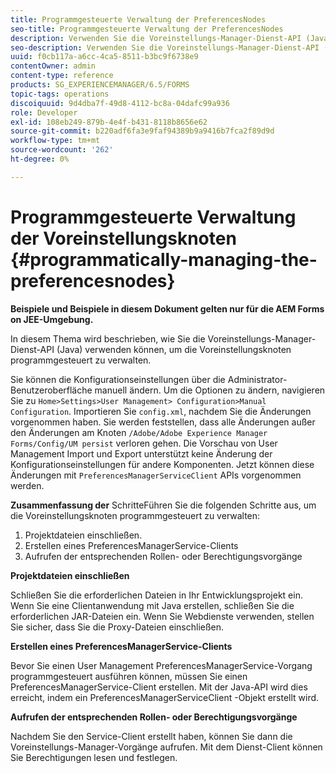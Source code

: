 ```yaml
---
title: Programmgesteuerte Verwaltung der PreferencesNodes
seo-title: Programmgesteuerte Verwaltung der PreferencesNodes
description: Verwenden Sie die Voreinstellungs-Manager-Dienst-API (Java), um die Voreinstellungsknoten programmgesteuert zu verwalten.
seo-description: Verwenden Sie die Voreinstellungs-Manager-Dienst-API (Java), um die Voreinstellungsknoten programmgesteuert zu verwalten.
uuid: f0cb117a-a6cc-4ca5-8511-b3bc9f6738e9
contentOwner: admin
content-type: reference
products: SG_EXPERIENCEMANAGER/6.5/FORMS
topic-tags: operations
discoiquuid: 9d4dba7f-49d8-4112-bc8a-04dafc99a936
role: Developer
exl-id: 108eb249-879b-4e4f-b431-8118b8656e62
source-git-commit: b220adf6fa3e9faf94389b9a9416b7fca2f89d9d
workflow-type: tm+mt
source-wordcount: '262'
ht-degree: 0%

---
```


# Programmgesteuerte Verwaltung der Voreinstellungsknoten {#programmatically-managing-the-preferencesnodes}

**Beispiele und Beispiele in diesem Dokument gelten nur für die AEM Forms on JEE-Umgebung.**

In diesem Thema wird beschrieben, wie Sie die Voreinstellungs-Manager-Dienst-API (Java) verwenden können, um die Voreinstellungsknoten programmgesteuert zu verwalten.

Sie können die Konfigurationseinstellungen über die Administrator-Benutzeroberfläche manuell ändern. Um die Optionen zu ändern, navigieren Sie zu `Home>Settings>User Management> Configuration>Manual Configuration`. Importieren Sie `config.xml`, nachdem Sie die Änderungen vorgenommen haben. Sie werden feststellen, dass alle Änderungen außer den Änderungen am Knoten `/Adobe/Adobe Experience Manager Forms/Config/UM persist` verloren gehen. Die Vorschau von User Management Import und Export unterstützt keine Änderung der Konfigurationseinstellungen für andere Komponenten. Jetzt können diese Änderungen mit `PreferencesManagerServiceClient` APIs vorgenommen werden.

**Zusammenfassung der** SchritteFühren Sie die folgenden Schritte aus, um die Voreinstellungsknoten programmgesteuert zu verwalten:

1. Projektdateien einschließen.
1. Erstellen eines PreferencesManagerService-Clients
1. Aufrufen der entsprechenden Rollen- oder Berechtigungsvorgänge

**Projektdateien einschließen**

Schließen Sie die erforderlichen Dateien in Ihr Entwicklungsprojekt ein. Wenn Sie eine Clientanwendung mit Java erstellen, schließen Sie die erforderlichen JAR-Dateien ein. Wenn Sie Webdienste verwenden, stellen Sie sicher, dass Sie die Proxy-Dateien einschließen.

**Erstellen eines PreferencesManagerService-Clients**

Bevor Sie einen User Management PreferencesManagerService-Vorgang programmgesteuert ausführen können, müssen Sie einen PreferencesManagerService-Client erstellen. Mit der Java-API wird dies erreicht, indem ein PreferencesManagerServiceClient -Objekt erstellt wird.

**Aufrufen der entsprechenden Rollen- oder Berechtigungsvorgänge**

Nachdem Sie den Service-Client erstellt haben, können Sie dann die Voreinstellungs-Manager-Vorgänge aufrufen. Mit dem Dienst-Client können Sie Berechtigungen lesen und festlegen.
